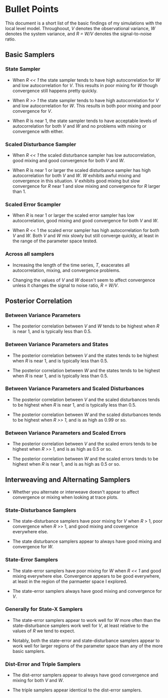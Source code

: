 Bullet Points
=========

This document is a short list of the basic findings of my simulations with the local level model. Throughoout, *V* denotes the observational variance, *W* denotes the system variance, and *R = W/V* denotes the signal-to-noise ratio.


Basic Samplers
----------

### State Sampler
* When *R << 1* the state sampler tends to have high autocorrelation for *W* and low autocorrelation for *V*. This results in poor mixing for *W* though convergence still happens pretty quickly.

* When *R >> 1* the state sampler tends to have high autocorrelation for *V* and low autocorrelation for *W*. This results in both poor mixing and poor convergence for *V*.

* When *R* is near 1, the state sampler tends to have acceptable levels of autocorrelation for both *V* and *W* and no problems with mixing or convergence with either.

### Scaled Disturbance Sampler
* When *R << 1* the scaled disturbance sampler has low autocorrelation, good mixing and good convergence for both *V* and *W*.

* When *R* is near 1 or larger the scaled disturbance sampler has high autocorrelation for both *V* and *W*. *W* exhibits awful mixing and convergence in this situation. *V* exhibits good mixing but slow convergence for *R* near 1 and slow mixing and convergence for *R* larger than 1.

### Scaled Error Scampler
* When *R* is near 1 or larger the scaled error sampler has low autocorrelation, good mixing and good convergence for both *V* and *W*.

* When *R* << 1 the scaled error sampler has high autocorrelation for both *V* and *W*. Both *V* and *W* mix slowly but still converge quickly, at least in the range of the parameter space tested.

### Across all samplers
* Increasing the length of the time series, *T*, exacerates all autocorrelation, mixing, and convergence problems.

* Changing the values of *V* and *W* doesn't seem to affect convergence unless it changes the signal to noise ratio, *R = W/V*.

Posterior Correlation
------------

### Between Variance Parameters
* The posterior correlation between *V* and *W* tends to be highest when *R* is near 1, and is typically less than 0.5.

### Between Variance Parameters and States
* The posterior correlation between *V* and the states tends to be highest when *R* is near 1, and is typically less than 0.5.

* The posterior correlation between *W* and the states tends to be highest when *R* is near 1, and is typically less than 0.5.

### Between Variance Parameters and Scaled Disturbances
* The posterior correlation between *V* and the scaled disturbances tends to be highest when *R* is near 1, and is typically less than 0.5.

* The posterior correlation between *W* and the scaled disturbances tends to be highest when *R >> 1*, and is as high as 0.99 or so.

### Between Variance Parameters and Scaled Errors
* The posterior correlation between *V* and the scaled errors tends to be highest when *R >> 1*, and is as high as 0.5 or so.

* The posterior correlation between *W* and the scaled errors tends to be highest when *R* is near 1, and is as high as 0.5 or so.

Interweaving and Alternating Samplers
----------------------

* Whether you alternate or interweave doesn't appear to affect convergence or mixing when looking at trace plots.

### State-Disturbance Samplers
* The state-disturbance samplers have poor mixing for *V* when *R* > 1, poor convergence when *R* >> 1, and good mixing and covergence everywhere else.

* The state disturbance samplers appear to always have good mixing and convergence for *W*.

### State-Error Samplers
* The state-error samplers have poor mixing for *W* when *R << 1* and good mixing everywhere else. Convergence appears to be good everywhere, at least in the region of the parmaeter space I explored.

* The state-error samplers always have good mixing and convergence for *V*.

### Generally for State-X Samplers
* The state-error samplers appear to work well for *W* more often than the state-disturbance samplers work well for *V*, at least relative to the values of *R* we tend to expect.

* Notably, both the state-error and state-disturbance samplers appear to work well for larger regions of the parameter space than any of the more basic samplers.

### Dist-Error and Triple Samplers
* The dist-error samplers appear to always have good convergence and mixing for both *V* and *W*.

* The triple samplers appear identical to the dist-error samplers.
